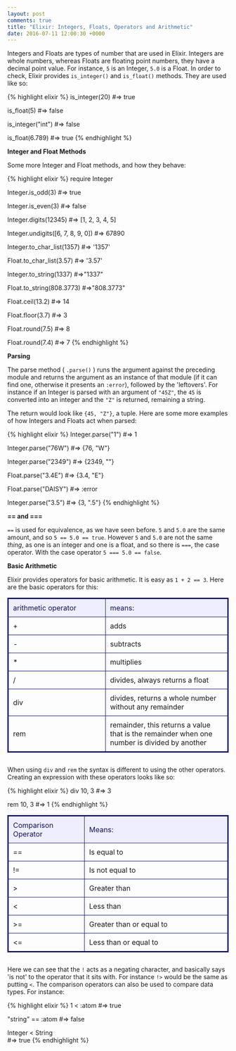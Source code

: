 ```yaml
---
layout: post
comments: true
title: "Elixir: Integers, Floats, Operators and Arithmetic"
date: 2016-07-11 12:00:30 +0000
---
```


Integers and Floats are types of number that are used in Elixir. Integers are whole numbers, whereas Floats are floating point numbers, they have a decimal point value. For instance, `5` is an Integer, `5.0` is a Float. In order to check, Elixir provides `is_integer()` and `is_float()` methods. They are used like so:

{% highlight elixir %}
is_integer(20)
#=> true

is_float(5)
#=> false

is_integer("int")
#=> false

is_float(6.789)
#=> true
{% endhighlight %}

<strong>Integer and Float Methods</strong>

Some more Integer and Float methods, and how they behave:

{% highlight elixir %}
require Integer

Integer.is_odd(3)
#=> true

Integer.is_even(3)
#=> false

Integer.digits(12345)
#=> [1, 2, 3, 4, 5]

Integer.undigits([6, 7, 8, 9, 0])
#=> 67890

Integer.to_char_list(1357)
#=> '1357'

Float.to_char_list(3.57)
#=> '3.57'

Integer.to_string(1337)
#=>"1337"

Float.to_string(808.3773)
#=>"808.3773"

Float.ceil(13.2)
#=> 14

Float.floor(3.7)
#=> 3

Float.round(7.5)
#=> 8

Float.round(7.4)
#=> 7
{% endhighlight %}

<strong>Parsing</strong>

The parse method ( `.parse()` ) runs the argument against the preceding module and returns the argument as an instance of that module (if it can find one, otherwise it presents an `:error`), followed by the 'leftovers'. For instance if an Integer is parsed with an argument of `"45Z"`, the `45` is converted into an integer and the `"Z"` is returned, remaining a string. 

The return would look like `{45, "Z"}`, a tuple. Here are some more examples of how Integers and Floats act when parsed:

{% highlight elixir %}
Integer.parse("1")
#=> 1

Integer.parse("76W")
#=> {76, "W"}

Integer.parse("2349")
#=> {2349, ""}

Float.parse("3.4E")
#=> {3.4, "E"}

Float.parse("DAISY")
#=> :error

Integer.parse("3.5")
#=> {3, ".5"}
{% endhighlight %}

<strong>== and ===</strong>

`==` is used for equivalence, as we have seen before. `5` and `5.0` are the same amount, and so `5 == 5.0 == true`. However `5` and `5.0` are not the same <i>thing</i>, as one is an integer and one is a float, and so there is `===`, the case operator. With the case operator `5 === 5.0 == false`.

<strong>Basic Arithmetic</strong>

Elixir provides operators for basic arithmetic. It is easy as `1 + 2 == 3`. Here are the basic operators for this:

<div align="center" style="margin-bottom: 30px;">
<table style="border-spacing: 0px; border: #111162 solid 2px;">
<tr>
<td style="width: 200px; padding: 10px; border: #111162 solid 1px; margin: 0px; color: #111162; background-color: #eeeeff">arithmetic operator</td>
<td style="padding: 10px; border: #111162 solid 1px; margin: 0px; color: #111162; background-color: #eeeeff">means:</td>
</tr>
<tr>
<td style="padding: 10px; border: #111162 solid 1px; margin: 0px;">+</td>
<td style="padding: 10px; border: #111162 solid 1px; margin: 0px;">adds</td>
</tr>
<tr>
<td style="padding: 10px; border: #111162 solid 1px; margin: 0px;">-</td>
<td style="padding: 10px; border: #111162 solid 1px; margin: 0px;">subtracts</td>
</tr>
<tr>
<td style="padding: 10px; border: #111162 solid 1px; margin: 0px;">*</td>
<td style="padding: 10px; border: #111162 solid 1px; margin: 0px;">multiplies</td>
</tr>
<tr>
<td style="padding: 10px; border: #111162 solid 1px; margin: 0px;">/</td>
<td style="padding: 10px; border: #111162 solid 1px; margin: 0px;">divides, always returns a float</td>
</tr>
<tr>
<td style="padding: 10px; border: #111162 solid 1px; margin: 0px;">div</td>
<td style="padding: 10px; border: #111162 solid 1px; margin: 0px;">divides, returns a whole number without any remainder</td>
</tr>
<tr>
<td style="padding: 10px; border: #111162 solid 1px; margin: 0px;">rem</td>
<td style="padding: 10px; border: #111162 solid 1px; margin: 0px;">remainder, this returns a value that is the remainder when one number is divided by another</td>
</tr>
</table>
</div>

When using `div` and `rem` the syntax is different to using the other operators. Creating an expression with these operators looks like so:

{% highlight elixir %}
div 10, 3
#=> 3

rem 10, 3
#=> 1
{% endhighlight %}

<div align="center" style="margin-bottom: 30px;">
<table style="border-spacing: 0px; border: #111162 solid 2px;">
<tr>
<td style="width: 200px; padding: 10px; border: #111162 solid 1px; margin: 0px; color: #111162; background-color: #EEEEFF">Comparison Operator</td>
<td style="width: 500px; padding: 10px; border: #111162 solid 1px; margin: 0px; color: #111162; background-color: #EEEEFF">Means:</td>
</tr>
<tr>
<td style="padding: 10px; border: #111162 solid 1px; margin: 0px;">==</td>
<td style="padding: 10px; border: #111162 solid 1px; margin: 0px;">Is equal to</td>
</tr>
<tr>
<td style="padding: 10px; border: #111162 solid 1px; margin: 0px;">!=</td>
<td style="padding: 10px; border: #111162 solid 1px; margin: 0px;">Is not equal to</td>
</tr>
<tr>
<td style="padding: 10px; border: #111162 solid 1px; margin: 0px;">></td>
<td style="padding: 10px; border: #111162 solid 1px; margin: 0px;">Greater than</td>
</tr>
<tr>
<td style="padding: 10px; border: #111162 solid 1px; margin: 0px;"><</td>
<td style="padding: 10px; border: #111162 solid 1px; margin: 0px;">Less than</td>
</tr>
<tr>
<td style="padding: 10px; border: #111162 solid 1px; margin: 0px;">>=</td>
<td style="padding: 10px; border: #111162 solid 1px; margin: 0px;">Greater than or equal to</td>
</tr>
<tr>
<td style="padding: 10px; border: #111162 solid 1px; margin: 0px;"><=</td>
<td style="padding: 10px; border: #111162 solid 1px; margin: 0px;">Less than or equal to</td>
</tr>
</table>
</div>
																				  
Here we can see that the `!` acts as a negating character, and basically says 'is not' to the operator that it sits with. For instance `!>` would be the same as putting `<`. The comparison operators can also be used to compare data types. For instance:

{% highlight elixir %}
1 < :atom
#=> true

"string" == :atom
#=> false

Integer < String  
#=> true
{% endhighlight %}
